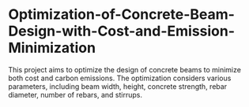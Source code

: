 # Optimization-of-Concrete-Beam-Design-with-Cost-and-Emission-Minimization
This project aims to optimize the design of concrete beams to minimize both cost and carbon emissions. The optimization considers various parameters, including beam width, height, concrete strength, rebar diameter, number of rebars, and stirrups.
